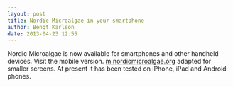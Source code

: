 ```yaml
---
layout: post
title: Nordic Microalgae in your smartphone
author: Bengt Karlson
date: 2013-04-23 12:55
---
```


Nordic Microalgae is now available for smartphones and other handheld devices. Visit the mobile version. [m.nordicmicroalgae.org](http://m.nordicmicroalgae.org/) adapted for smaller screens. At present it has been tested on iPhone, iPad and Android phones.